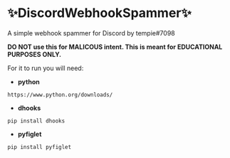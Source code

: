 # ✨DiscordWebhookSpammer✨
A simple webhook spammer for Discord by tempie#7098

**DO NOT use this for MALICOUS intent. This is meant for EDUCATIONAL PURPOSES ONLY.**

For it to run you will need:
- **python**
```
https://www.python.org/downloads/
```
- **dhooks**
```
pip install dhooks
```
- **pyfiglet**
```
pip install pyfiglet
```
